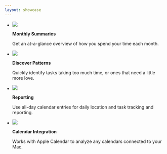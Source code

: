 ```yaml
---
layout: showcase
---
```


<ul class="features">
    <li>
        <p><img class="symbol" src="/images/calendar.svg" /></p>
        <p><strong>Monthly Summaries</strong></p>
        <p>Get an at-a-glance overview of how you spend your time each month.</p>
    </li>
    <li>
        <p><img class="symbol" src="/images/clock.svg" /></p>
        <p><strong>Discover Patterns</strong></p>
        <p>Quickly identify tasks taking too much time, or ones that need a little more love.</p>
    </li>
    <li>
        <p><img class="symbol" src="/images/globe.svg" /></p>
        <p><strong>Reporting</strong></p>
        <p>Use all-day calendar entries for daily location and task tracking and reporting.</p>
    </li>
    <li>
        <p><img class="symbol" src="/images/list.bullet.svg" /></p>
        <p><strong>Calendar Integration</strong></p>
        <p>Works with Apple Calendar to analyze any calendars connected to your Mac.</p>
    </li>
</ul>

